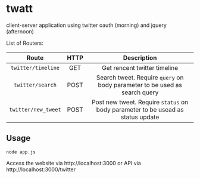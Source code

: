 # twatt
client-server application using twitter oauth (morning) and jquery (afternoon)

List of Routers:


| Route		 			 | HTTP			  | Description 					|
|:----------------------:|:--------------:|:----------------------------:|
| `twitter/timeline`     | GET			  | Get rencent twitter timeline |
| `twitter/search`       | POST | Search tweet. Require `query` on body parameter to be used as search query|
| `twitter/new_tweet`    | POST | Post new tweet. Require `status` on body parameter to be usead as status update |

## Usage
```
node app.js
```

Access the website via http://localhost:3000 or API via http://localhost:3000/twitter
